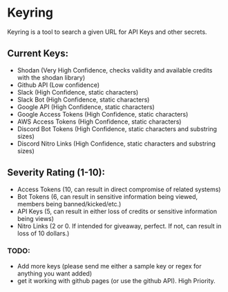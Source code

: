 # Keyring
Keyring is a tool to search a given URL for API Keys and other secrets.

## Current Keys:
- Shodan (Very High Confidence, checks validity and available credits with the shodan library)
- Github API (Low confidence)
- Slack (High Confidence, static characters)
- Slack Bot (High Confidence, static characters)
- Google API (High Confidence, static characters)
- Google Access Tokens (High Confidence, static characters)
- AWS Access Tokens (High Confidence, static characters)
- Discord Bot Tokens (High Confidence, static characters and substring sizes)
- Discord Nitro Links (High Confidence, static characters and substring sizes)

## Severity Rating (1-10):
- Access Tokens (10, can result in direct compromise of related systems)
- Bot Tokens (6, can result in sensitive information being viewed, members being banned/kicked/etc.)
- API Keys (5, can result in either loss of credits or sensitive information being views)
- Nitro Links (2 or 0. If intended for giveaway, perfect. If not, can result in loss of 10 dollars.)

### TODO:
- Add more keys (please send me either a sample key or regex for anything you want added)
- get it working with github pages (or use the github API). High Priority.
